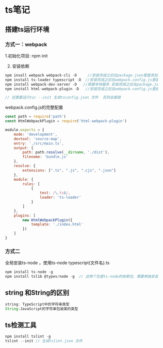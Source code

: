 # ts笔记

## 搭建ts运行环境

### 方式一：webpack

  1.初始化项目: npm init

2. 安装依赖

```js
npm insall webpack webpack-cli -D     //安装完成之后在package.json里面添加脚本 "build": "webpack"
npm install ts-loader typescript -D  //安装完成之后在webpack.config.js里面添加配置
npm install webpack-dev-server -D   //搭建本地服务 安装完成之后在package.json里面添加脚本  "serve": "webpack serve"
npm install html-webpack-plugin -D   //安装完成之后在webpack.config.js里面添加配置

// 还需要运行tsc --init 生成tsconfig.json 文件  否则会报错
```

webpack.config.js的完整配置

```js
const path = require('path')
const HtmlWebpackPlugin = require('html-webpack-plugin')

module.exports = {
    mode: 'development',
    devtool: 'source-map',
    entry: './src/main.ts',
    output: {
        path: path.resolve(__dirname, './dist'),
        filename: 'bundle.js'
    },
    resolve: {
        extensions: [".ts", ".js", ".cjs", ".json"]
    },
    module: {
        rules: [
            {
                test: /\.ts$/,
                loader: 'ts-loader'
            }
        ]
    },
    plugins: [
        new HtmlWebpackPlugin({
            template: './index.html'
        })
    ]
}
```

### 方式二

全局安装ts-node ，使用ts-node typescript(文件名).ts

```js
npm install ts-node -g
npm install tslib @types/node -g  // 这两个包是ts-node的依赖包，需要单独安装
```





## string 和String的区别

```js
string: TypeScript中的字符串类型
String:JavaScript的字符串包装类的类型
```

## ts检测工具

```js
npm install tslint -g
tslint --init // 生成tslint.json 文件
```

